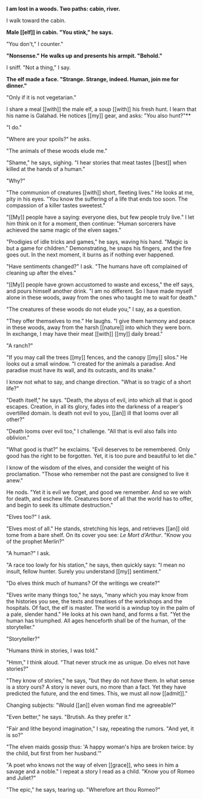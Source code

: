**I am lost in a woods. Two paths: cabin, river.** 

I walk toward the cabin.

**Male [[elf]] in cabin. "You stink," he says.**

"You don't," I counter."

**"Nonsense." He walks up and presents his armpit. "Behold."**

I sniff. "Not a thing," I say.

**The elf made a face. "Strange. Strange, indeed. Human, join me for dinner."**

"Only if it is not vegetarian."

I share a meal [[with]] the male elf, a soup [[with]] his fresh hunt. I learn that his name is Galahad. He notices [[my]] gear, and asks: "You also hunt?"**

"I do."

"Where are your spoils?" he asks.

"The animals of these woods elude me."

"Shame," he says, sighing. "I hear stories that meat tastes [[best]] when killed at the hands of a human."

"Why?"

"The communion of creatures [[with]] short, fleeting lives." He looks at me, pity in his eyes. "You know the suffering of a life that ends too soon. The compassion of a killer tastes sweetest."

"[[My]] people have a saying: everyone dies, but few people truly live." I let him think on it for a moment, then continue: "Human sorcerers have achieved the same magic of the elven sages."

"Prodigies of idle tricks and games," he says, waving his hand. "Magic is but a game for children." Demonstrating, he snaps his fingers, and the fire goes out. In the next moment, it burns as if nothing ever happened.

"Have sentiments changed?" I ask. "The humans have oft complained of cleaning up after the elves."

"[[My]] people have grown accustomed to waste and excess," the elf says, and pours himself another drink. "I am no different. So I have made myself alone in these woods, away from the ones who taught me to wait for death."

"The creatures of these woods do not elude you," I say, as a question.

"They offer themselves to me." He laughs. "I give them harmony and peace in these woods, away from the harsh [[nature]] into which they were born. In exchange, I may have their meat [[with]] [[my]] daily bread."

"A ranch?"

"If you may call the trees [[my]] fences, and the canopy [[my]] silos." He looks out a small window. "I created for the animals a paradise. And paradise must have its wall, and its outcasts, and its snake."

I know not what to say, and change direction. "What is so tragic of a short life?"

"Death itself," he says. "Death, the abyss of evil, into which all that is good escapes. Creation, in all its glory, fades into the darkness of a reaper's overtilled domain. Is death not evil to you, [[an]] ill that looms over all other?"

"Death looms over evil too," I challenge. "All that is evil also falls into oblivion."

"What good is that?" he exclaims. "Evil deserves to be remembered. Only good has the right to be forgotten. Yet, it is too pure and beautiful to let die."

I know of the wisdom of the elves, and consider the weight of his proclamation. "Those who remember not the past are consigned to live it anew."

He nods. "Yet it is evil we forget, and good we remember. And so we wish for death, and eschew life. Creatures bore of all that the world has to offer, and begin to seek its ultimate destruction."

"Elves too?" I ask.

"Elves most of all." He stands, stretching his legs, and retrieves [[an]] old tome from a bare shelf. On its cover you see: *Le Mort d'Arthur*. "Know you of the prophet Merlin?"

"A human?" I ask.

"A race too lowly for his station," he says, then quickly says: "I mean no insult, fellow hunter. Surely you understand [[my]] sentiment."

"Do elves think much of humans? Of the writings we create?"

"Elves write many things too," he says, "many which you may know from the histories you see, the texts and treatises of the workshops and the hospitals. Of fact, the elf is master. The world is a windup toy in the palm of a pale, slender hand." He looks at his own hand, and forms a fist. "Yet the human has triumphed. All ages henceforth shall be of the human, of the storyteller."

"Storyteller?"

"Humans think in stories, I was told."

"Hmm," I think aloud. "That never struck me as unique. Do elves not have stories?"

"They know of stories," he says, "but they do not *have* them. In what sense is a story ours? A story is never ours, no more than a fact. Yet they have predicted the future, and the end times. This, we must all now [[admit]]."

Changing subjects: "Would [[an]] elven woman find me agreeable?"

"Even better," he says. "Brutish. As they prefer it."

"Fair and lithe beyond imagination," I say, repeating the rumors. "And yet, it is so?"

"The elven maids gossip thus: 'A happy woman's hips are broken twice: by the child, but first from her husband.'"

"A poet who knows not the way of elven [[grace]], who sees in him a savage and a noble." I repeat a story I read as a child. "Know you of Romeo and Juliet?"

"The epic," he says, tearing up. "Wherefore art thou Romeo?"

